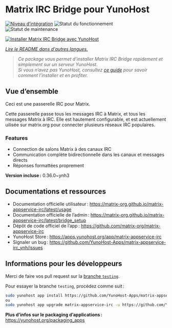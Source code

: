 <!--
Nota bene : ce README est automatiquement généré par <https://github.com/YunoHost/apps/tree/master/tools/readme_generator>
Il NE doit PAS être modifié à la main.
-->

# Matrix IRC Bridge pour YunoHost

[![Niveau d’intégration](https://dash.yunohost.org/integration/matrix-appservice-irc.svg)](https://ci-apps.yunohost.org/ci/apps/matrix-appservice-irc/) ![Statut du fonctionnement](https://ci-apps.yunohost.org/ci/badges/matrix-appservice-irc.status.svg) ![Statut de maintenance](https://ci-apps.yunohost.org/ci/badges/matrix-appservice-irc.maintain.svg)

[![Installer Matrix IRC Bridge avec YunoHost](https://install-app.yunohost.org/install-with-yunohost.svg)](https://install-app.yunohost.org/?app=matrix-appservice-irc)

*[Lire le README dans d'autres langues.](./ALL_README.md)*

> *Ce package vous permet d’installer Matrix IRC Bridge rapidement et simplement sur un serveur YunoHost.*  
> *Si vous n’avez pas YunoHost, consultez [ce guide](https://yunohost.org/install) pour savoir comment l’installer et en profiter.*

## Vue d’ensemble

Ceci est une passerelle IRC pour Matrix.

Cette passerelle passe tous les messages IRC à Matrix, et tous les messages Matrix à IRC.
Elle est hautement configurable, et est actuellement uilisée sur matrix.org pour connecter plusieurs réseaux IRC populaires.

### Features

- Connection de salons Matrix à des canaux IRC
- Communication complète bidirectionnelle dans les canaux et messages directs
- Réponses formattées proprement


**Version incluse :** 0.36.0~ynh3
## Documentations et ressources

- Documentation officielle utilisateur : <https://matrix-org.github.io/matrix-appservice-irc/latest/usage>
- Documentation officielle de l’admin : <https://matrix-org.github.io/matrix-appservice-irc/latest/bridge_setup>
- Dépôt de code officiel de l’app : <https://github.com/matrix-org/matrix-appservice-irc>
- YunoHost Store : <https://apps.yunohost.org/app/matrix-appservice-irc>
- Signaler un bug : <https://github.com/YunoHost-Apps/matrix-appservice-irc_ynh/issues>

## Informations pour les développeurs

Merci de faire vos pull request sur la [branche `testing`](https://github.com/YunoHost-Apps/matrix-appservice-irc_ynh/tree/testing).

Pour essayer la branche `testing`, procédez comme suit :

```bash
sudo yunohost app install https://github.com/YunoHost-Apps/matrix-appservice-irc_ynh/tree/testing --debug
ou
sudo yunohost app upgrade matrix-appservice-irc -u https://github.com/YunoHost-Apps/matrix-appservice-irc_ynh/tree/testing --debug
```

**Plus d’infos sur le packaging d’applications :** <https://yunohost.org/packaging_apps>
